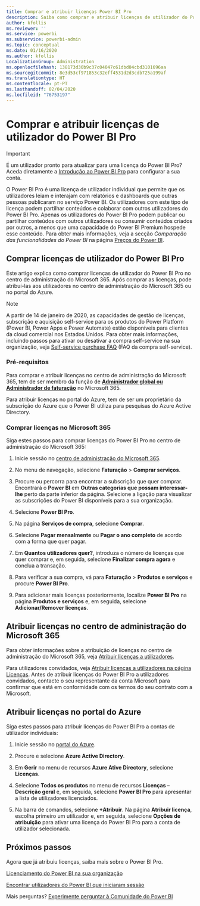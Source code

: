 ```yaml
---
title: Comprar e atribuir licenças Power BI Pro
description: Saiba como comprar e atribuir licenças de utilizador do Power BI Pro aos utilizadores, para que possam aceder aos conteúdos e colaborar com outros no serviço Power BI.
author: kfollis
ms.reviewer: ''
ms.service: powerbi
ms.subservice: powerbi-admin
ms.topic: conceptual
ms.date: 01/16/2020
ms.author: kfollis
LocalizationGroup: Administration
ms.openlocfilehash: 138173d30b9c37c04047c61dbd04cbd3101696aa
ms.sourcegitcommit: 8e3d53cf971853c32eff4531d2d3cdb725a199af
ms.translationtype: HT
ms.contentlocale: pt-PT
ms.lasthandoff: 02/04/2020
ms.locfileid: "76753197"
---
```

# <a name="purchase-and-assign-power-bi-pro-user-licenses"></a>Comprar e atribuir licenças de utilizador do Power BI Pro

>[!IMPORTANT]
>É um utilizador pronto para atualizar para uma licença do Power BI Pro? Aceda diretamente a [Introdução ao Power BI Pro](https://go.microsoft.com/fwlink/?LinkId=2106428&clcid=0x409&cmpid=pbidocs-purchasing-power-bi-pro) para configurar a sua conta.

O Power BI Pro é uma licença de utilizador individual que permite que os utilizadores leiam e interajam com relatórios e dashboards que outras pessoas publicaram no serviço Power BI. Os utilizadores com este tipo de licença podem partilhar conteúdos e colaborar com outros utilizadores do Power BI Pro. Apenas os utilizadores do Power BI Pro podem publicar ou partilhar conteúdos com outros utilizadores ou consumir conteúdos criados por outros, a menos que uma capacidade do Power BI Premium hospede esse conteúdo. Para obter mais informações, veja a secção _Comparação das funcionalidades do Power BI_ na página [Preços do Power BI](https://powerbi.microsoft.com/pricing/).

## <a name="purchase-power-bi-pro-user-licenses"></a>Comprar licenças de utilizador do Power BI Pro

Este artigo explica como comprar licenças de utilizador do Power BI Pro no centro de administração do Microsoft 365. Após comprar as licenças, pode atribuí-las aos utilizadores no centro de administração do Microsoft 365 ou no portal do Azure.

> [!NOTE]
> A partir de 14 de janeiro de 2020, as capacidades de gestão de licenças, subscrição e aquisição self-service para os produtos do Power Platform (Power BI, Power Apps e Power Automate) estão disponíveis para clientes da cloud comercial nos Estados Unidos. Para obter mais informações, incluindo passos para ativar ou desativar a compra self-service na sua organização, veja [Self-service purchase FAQ](https://docs.microsoft.com/microsoft-365/commerce/subscriptions/self-service-purchase-faq) (FAQ da compra self-service).

### <a name="prerequisites"></a>Pré-requisitos

Para comprar e atribuir licenças no centro de administração do Microsoft 365, tem de ser membro da função de **[Administrador global ou Administrador de faturação](https://support.office.com/article/about-office-365-admin-roles-da585eea-f576-4f55-a1e0-87090b6aaa9d)** no Microsoft 365.

Para atribuir licenças no portal do Azure, tem de ser um proprietário da subscrição do Azure que o Power BI utiliza para pesquisas do Azure Active Directory.

### <a name="purchase-licenses-in-microsoft-365"></a>Comprar licenças no Microsoft 365

Siga estes passos para comprar licenças do Power BI Pro no centro de administração do Microsoft 365:

1. Inicie sessão no [centro de administração do Microsoft 365](https://admin.microsoft.com).

2. No menu de navegação, selecione **Faturação** > **Comprar serviços**.

3. Procure ou percorra para encontrar a subscrição que quer comprar. Encontrará o **Power BI** em **Outras categorias que possam interessar-lhe** perto da parte inferior da página. Selecione a ligação para visualizar as subscrições do Power BI disponíveis para a sua organização.

4. Selecione **Power BI Pro**.

5. Na página **Serviços de compra**, selecione **Comprar**.

6. Selecione **Pagar mensalmente** ou **Pagar o ano completo** de acordo com a forma que quer pagar.

7. Em **Quantos utilizadores quer?**, introduza o número de licenças que quer comprar e, em seguida, selecione **Finalizar compra agora** e conclua a transação.

8. Para verificar a sua compra, vá para **Faturação** > **Produtos e serviços** e procure **Power BI Pro**.

9. Para adicionar mais licenças posteriormente, localize **Power BI Pro** na página **Produtos e serviços** e, em seguida, selecione **Adicionar/Remover licenças**.

## <a name="assign-licenses-in-the-microsoft-365-admin-center"></a>Atribuir licenças no centro de administração do Microsoft 365

Para obter informações sobre a atribuição de licenças no centro de administração do Microsoft 365, veja [Atribuir licenças a utilizadores](/office365/admin/manage/assign-licenses-to-users).

Para utilizadores convidados, veja [Atribuir licenças a utilizadores na página Licenças](/office365/admin/manage/assign-licenses-to-users#assign-licenses-to-users-on-the-licenses-page). Antes de atribuir licenças do Power BI Pro a utilizadores convidados, contacte o seu representante da conta Microsoft para confirmar que está em conformidade com os termos do seu contrato com a Microsoft.

## <a name="assign-licenses-in-the-azure-portal"></a>Atribuir licenças no portal do Azure

Siga estes passos para atribuir licenças do Power BI Pro a contas de utilizador individuais:

1. Inicie sessão no [portal do Azure](https://portal.azure.com/).

2. Procure e selecione **Azure Active Directory**.

3. Em **Gerir** no menu de recursos **Azure Ative Directory**, selecione **Licenças**.

4. Selecione **Todos os produtos** no menu de recursos **Licenças – Descrição geral** e, em seguida, selecione **Power BI Pro** para apresentar a lista de utilizadores licenciados.

5. Na barra de comandos, selecione **+Atribuir**. Na página **Atribuir licença**, escolha primeiro um utilizador e, em seguida, selecione **Opções de atribuição** para ativar uma licença do Power BI Pro para a conta de utilizador selecionada.

## <a name="next-steps"></a>Próximos passos

Agora que já atribuiu licenças, saiba mais sobre o Power BI Pro.

[Licenciamento do Power BI na sua organização](service-admin-licensing-organization.md)

[Encontrar utilizadores do Power BI que iniciaram sessão](service-admin-access-usage.md)

Mais perguntas? [Experimente perguntar à Comunidade do Power BI](https://community.powerbi.com/)
